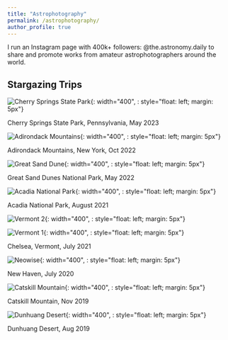 ```yaml
---
title: "Astrophotography"
permalink: /astrophotography/
author_profile: true
---
```


I run an Instagram page with 400k+ followers: <a style="text-decoration:none" href="https://www.instagram.com/the.astronomy.daily/" target="_blank">@the.astronomy.daily</a> to share and promote works from amateur astrophotographers around the world. 

## Stargazing Trips

<!-- \[2023.5\] Cherry Springs State Park, Pennsylvania\
\[2022.10\] Adirondack Mountains, New York\
\[2022.5\] Great Sand Dunes National Park, Colorado\
\[2021.9\] Chelsea, Vermont\
\[2021.8\] Acadia National Park, Maine\
\[2021.1\] Block Island, Rhode Island\
\[2019.11\] Catskill Mountain, New York\
\[2019.5\] Hokkaido, Japan\
\[2019.4\] Dunhuang Desert, China\
\[2019.2\] Dongji Island, China\
\[2018.6\] Batam, Indonesia\
\[2016-2018\] <a style="text-decoration:none" href="https://www.instagram.com/hc_astro/?hl=en" target="_blank">HCAstro</a>, Singapore -->

![Cherry Springs State Park](/images/photos/cherry_spring.jpeg){: width="400", : style="float: left; margin: 5px"}

Cherry Springs State Park, Pennsylvania, May 2023

![Adirondack Mountains](/images/photos/Adirondacks.jpeg){: width="400", : style="float: left; margin: 5px"}

Adirondack Mountains, New York, Oct 2022

![Great Sand Dune](/images/photos/Colorado.jpeg){: width="400", : style="float: left; margin: 5px"}

Great Sand Dunes National Park, May 2022

![Acadia National Park](/images/photos/Acadia.jpeg){: width="400", : style="float: left; margin: 5px"}

Acadia National Park, August 2021

![Vermont 2](/images/photos/Vermont.jpeg){: width="400", : style="float: left; margin: 5px"}

![Vermont 1](/images/photos/Vermont%202.jpeg){: width="400", : style="float: left; margin: 5px"}

Chelsea, Vermont, July 2021

![Neowise](/images/photos/Neowise.jpeg){: width="400", : style="float: left; margin: 5px"}

New Haven, July 2020

![Catskill Mountain](/images/photos/Catskill.jpeg){: width="400", : style="float: left; margin: 5px"}

Catskill Mountain, Nov 2019

![Dunhuang Desert](/images/photos/Dunhuang.jpeg){: width="400", : style="float: left; margin: 5px"}

Dunhuang Desert, Aug 2019

<!-- See more of my photos at: <a style="text-decoration:none" href="https://www.instagram.com/ziming.astro/" target="_blank">@ziming.astro</a> -->

